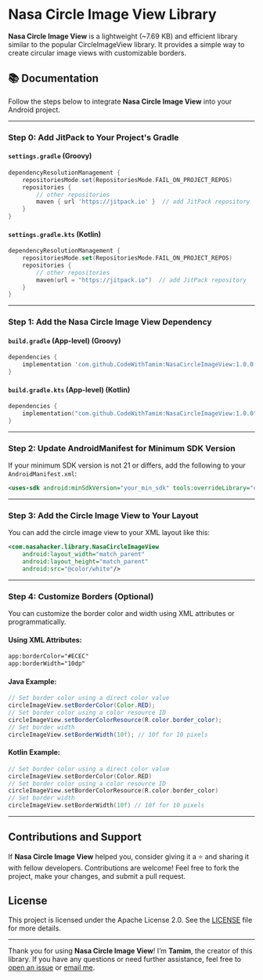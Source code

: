 
# Nasa Circle Image View Library

**Nasa Circle Image View** is a lightweight (~7.69 KB) and efficient library similar to the popular CircleImageView library. It provides a simple way to create circular image views with customizable borders.

## 📚 Documentation

Follow the steps below to integrate **Nasa Circle Image View** into your Android project.

---

### Step 0: Add JitPack to Your Project's Gradle

#### `settings.gradle` (Groovy)
```groovy
dependencyResolutionManagement {
    repositoriesMode.set(RepositoriesMode.FAIL_ON_PROJECT_REPOS)
    repositories {
        // other repositories
        maven { url 'https://jitpack.io' }  // add JitPack repository
    }
}
```

#### `settings.gradle.kts` (Kotlin)
```kotlin
dependencyResolutionManagement {
    repositoriesMode.set(RepositoriesMode.FAIL_ON_PROJECT_REPOS)
    repositories {
        // other repositories
        maven(url = "https://jitpack.io")  // add JitPack repository
    }
}
```

---

### Step 1: Add the Nasa Circle Image View Dependency

#### `build.gradle` (App-level) (Groovy)
```groovy
dependencies {
    implementation 'com.github.CodeWithTamim:NasaCircleImageView:1.0.0'
}
```

#### `build.gradle.kts` (App-level) (Kotlin)
```kotlin
dependencies {
    implementation("com.github.CodeWithTamim:NasaCircleImageView:1.0.0")
}
```

---

### Step 2: Update AndroidManifest for Minimum SDK Version

If your minimum SDK version is not 21 or differs, add the following to your `AndroidManifest.xml`:

```xml
<uses-sdk android:minSdkVersion="your_min_sdk" tools:overrideLibrary="com.nasahacker.downloader" />
```

---

### Step 3: Add the Circle Image View to Your Layout

You can add the circle image view to your XML layout like this:

```xml
<com.nasahacker.library.NasaCircleImageView
    android:layout_width="match_parent"
    android:layout_height="match_parent"
    android:src="@color/white"/>
```

---

### Step 4: Customize Borders (Optional)

You can customize the border color and width using XML attributes or programmatically.

#### Using XML Attributes:
```xml
app:borderColor="#ECEC" 
app:borderWidth="10dp"
```

#### Java Example:
```java
// Set border color using a direct color value
circleImageView.setBorderColor(Color.RED);
// Set border color using a color resource ID
circleImageView.setBorderColorResource(R.color.border_color);
// Set border width
circleImageView.setBorderWidth(10f); // 10f for 10 pixels
```

#### Kotlin Example:
```kotlin
// Set border color using a direct color value
circleImageView.setBorderColor(Color.RED)
// Set border color using a color resource ID
circleImageView.setBorderColorResource(R.color.border_color)
// Set border width
circleImageView.setBorderWidth(10f) // 10f for 10 pixels
```

---

## Contributions and Support

If **Nasa Circle Image View** helped you, consider giving it a ⭐️ and sharing it with fellow developers. Contributions are welcome! Feel free to fork the project, make your changes, and submit a pull request.

## License

This project is licensed under the Apache License 2.0. See the [LICENSE](LICENSE) file for more details.

---

Thank you for using **Nasa Circle Image View**! I’m **Tamim**, the creator of this library. If you have any questions or need further assistance, feel free to [open an issue](https://github.com/CodeWithTamim/NasaCircleImageView/issues) or [email me](mailto:tamimh.dev@gmail.com).
